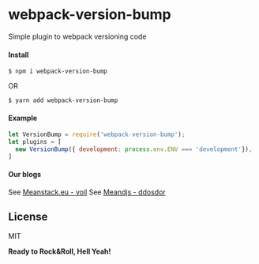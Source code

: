 # webpack-version-bump

Simple plugin to webpack versioning code

#### Install

```
$ npm i webpack-version-bump
```

OR

```
$ yarn add webpack-version-bump
```

#### Example

```js
let VersionBump = require('webpack-version-bump');
let plugins = [
  new VersionBump({ development: process.env.ENV === 'development'}),
]
```

#### Our blogs

See [Meanstack.eu - voil](http://meanstack.eu/)
See [Meandjs - ddosdor](http://meandjs.com/)

License
----

MIT


**Ready to Rock&Roll, Hell Yeah!**